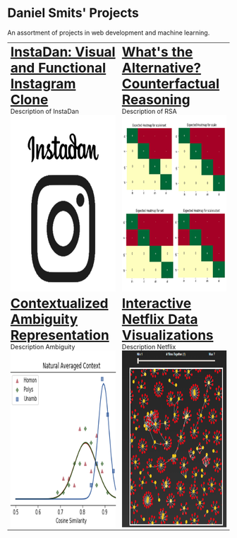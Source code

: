 # Daniel Smits' Projects
An assortment of projects in web development and machine learning.

<table border="0" background="none" style="background: none;">
 <tr>
   <td>
     <b style="font-size:30px"><a href="instadan/">InstaDan: Visual and Functional Instagram Clone </a></b>
     <br/>
     Description of InstaDan
    <br/>
     <a href="instadan/"><img alt="InstaDan tile", src="instadan/visual/tile.jpg" width="400px" height="400px"/></a>
  </td>
    <td>
     <b style="font-size:30px"><a href="rsa_alternatives/">What's the Alternative? Counterfactual Reasoning</a></b>
     <br/>
     Description of RSA
     <br/>
     <a href="rsa_alternatives/"><img alt="Alternative tile", src="rsa_alternatives/expected/tile.jpg" width="400px" height="400px"/></a>
  </td>
 </tr>
  <tr>
    <td>
     <b style="font-size:30px"><a href="ambiguity_rep/">Contextualized Ambiguity Representation</a></b>
     <br/>
     Description Ambiguity
     <br/>
     <a href="ambiguity_rep/"><img alt="Ambiguity tile" src="ambiguity_rep/plots/tile.png" width="400px" height="400px"/></a>
   </td>
    <td>
     <b style="font-size:30px"><a href="netflix_viz/">Interactive Netflix Data Visualizations</a></b>
     <br/>
     Description Netflix
     <br/>
     <a href="netflix_viz/"><img alt="Netflix tile" src="netflix_viz/data/tile.png" width="400px" height="400px"/></a>
   </td>
 </tr>
 
</table>
